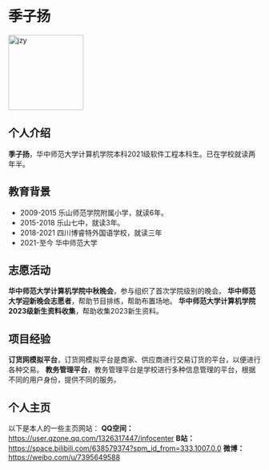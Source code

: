 # 季子扬
<!---![个人照片](Desktop\jzy.jpg)--->
<img src="Desktop\IMG_20231117_191111.jpg" alt ="jzy" width="150" height="150" title="个人照片">

## 个人介绍
**季子扬**，华中师范大学计算机学院本科2021级软件工程本科生。已在学校就读两年半。

## 教育背景
+ 2009-2015 乐山师范学院附属小学，就读6年。
+ 2015-2018 乐山七中，就读3年。
+ 2018-2021 四川博睿特外国语学校，就读三年
+ 2021-至今 华中师范大学

## 志愿活动
**华中师范大学计算机学院中秋晚会**，参与组织了首次学院级别的晚会。
**华中师范大学迎新晚会志愿者**，帮助节目排练，帮助布置场地。
**华中师范大学计算机学院2023级新生资料收集**，帮助收集2023新生资料。

## 项目经验
**订货网模拟平台**，订货网模拟平台是商家、供应商进行交易订货的平台，以便进行各种交易。
**教务管理平台**，教务管理平台是学校进行多种信息管理的平台，根据不同的用户身份，提供不同的服务。

## 个人主页
以下是本人的一些主页网站：
**QQ空间：**<https://user.qzone.qq.com/1326317447/infocenter>
**B站：**<https://space.bilibili.com/638579374?spm_id_from=333.1007.0.0>
**微博：**<https://weibo.com/u/7395649588>
